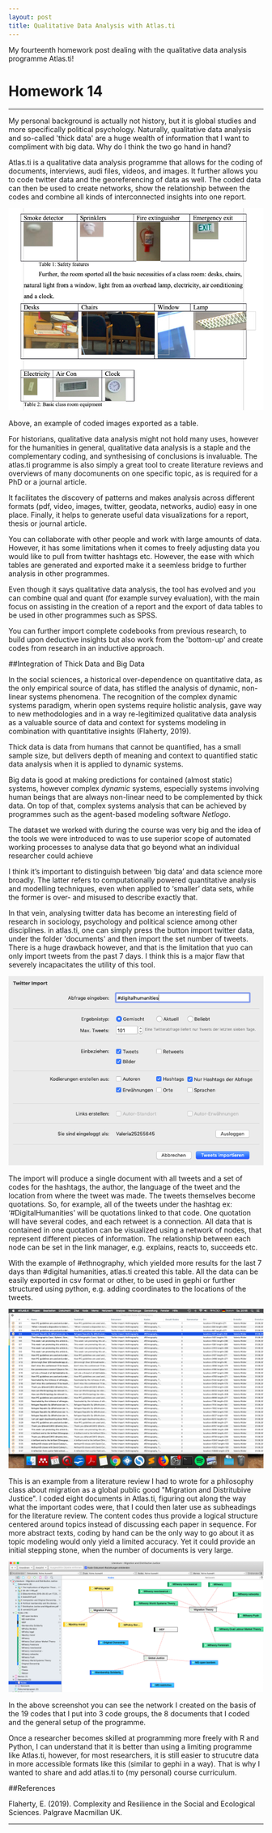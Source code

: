 ```yaml
---
layout: post
title: Qualitative Data Analysis with Atlas.ti
---
```



My fourteenth homework post dealing with the qualitative data analysis programme Atlas.ti!
<!-- more -->

# Homework 14

***

My personal background is actually not history, but it is global studies and more specifically political psychology. Naturally, qualitative data analysis and so-called 'thick data' are a huge wealth of information that I want to compliment with big data. Why do I think the two go hand in hand?

Atlas.ti is a qualitative data analysis programme that allows for the coding of documents, interviews, audi files, videos, and images. It further allows you to code twitter data and the georeferencing of data as well. The coded data can then be used to create networks, show the relationship between the codes and combine all kinds of interconnected insights into one report. 

![exampleimages](/img/Imagetable.png)

Above, an example of coded images exported as a table. 

For historians, qualitative data analysis might not hold many uses, however for the humanities in general, qualitative data analysis is a staple and the complementary coding, and synthesising of conclusions is invaluable. The atlas.ti programme is also simply a great tool to create literature reviews and overviews of many docomunents on one specific topic, as is required for a PhD or a journal article.

It facilitates the discovery of patterns and makes analysis across different formats (pdf, video, images, twitter, geodata, networks, audio) easy in one place. Finally, it helps to generate useful data visualizations for a report, thesis or journal article.

You can collaborate with other people and work with large amounts of data. However, it has some limitations when it comes to freely adjusting data you would like to pull from twitter hashtags etc. However, the ease with which tables are generated and exported make it a seemless bridge to further analysis in other programmes.

Even though it says qualitative data analysis, the tool has evolved and you can combine qual and quant (for example survey evaluation), with the main focus on assisting in the creation of a report and the export of data tables to be used in other programmes such as SPSS.

You can further import complete codebooks from previous research, to build upon deductive insights but also work from the 'bottom-up' and create codes from research in an inductive approach.

##Integration of Thick Data and Big Data

In the social sciences, a historical over-dependence on quantitative data, as the only empirical source of data, has stifled the analysis of dynamic, non-linear systems phenomena. The recognition of the complex dynamic systems paradigm, wherin open systems require holistic analysis, gave way to new methodologies and in a way re-legitimized qualitative data analysis as a valuable source of data and context for systems modeling in combination with quantitative insights (Flaherty, 2019).

Thick data is data from humans that cannot be quantified, has a small sample size, but delivers depth of meaning and context to quantified static data analysis when it is applied to dynamic systems.

Big data is good at making predictions for contained (almost static) systems, however complex *dynamic* systems, especially systems involving human beings that are always non-linear need to be complemented by thick data. On top of that, complex systems analysis that can be achieved by programmes such as the agent-based modeling software *Netlogo*. 

The dataset we worked with during the course was very big and the idea of the tools we were introduced to was to use superior scope of automated working processes to analyse data that go beyond what an individual researcher could achieve

I think it’s important to distinguish between ‘big data’ and data science more broadly. The latter refers to computationally powered quantitative analysis and modelling techniques, even when applied to ‘smaller’ data sets, while the former is over- and misused to describe exactly that. 

In that vein, analysing twitter data has become an interesting field of research in sociology, psychology and political science among other disciplines. in atlas.ti, one can simply press the button import twitter data, under the folder 'documents' and then import the set number of tweets. There is a huge drawback however, and that is the limitation that yuo can only import tweets from the past 7 days. I think this is a major flaw that severely incapacitates the utility of this tool.

![twitterimport](/img/Tweetimport.png)

The import will produce a single document with all tweets and a set of codes for the hashtags, the author, the language of the tweet and the location from where the tweet was made. The tweets themselves become quotations. So, for example, all of the tweets under the hashtag ex: ‘#DigitalHumanities’ will be quotations linked to that code. One quotation will have several codes, and each retweet is a connection. All data that is contained in one quotation can be visualized using a network of nodes, that represent different pieces of information. The relationship between each node can be set in the link manager, e.g. explains, reacts to, succeeds etc.

With the example of #ethnography, which yielded more results for the last 7 days than #digital humanities, atlas.ti created this table. All the data can be easily exported in csv format or other, to be used in gephi or further structured using python, e.g. adding coordinates to the locations of the tweets.

![Table](/img/Table_Atlas.ti.png)

This is an example from a literature review I had to wrote for a philosophy class about migration as a global public good "Migration and Distritubive Justice". I coded eight documents in Atlas.ti, figuring out along the way what the important codes were, that I could then later use as subheadings for the literature review. The content codes thus provide a logical structure centered around topics instead of discussing each paper in sequence. For more abstract texts, coding by hand can be the only way to go about it as topic modeling would only yield a limited accuracy. Yet it could provide an initial stepping stone, when the number of documents is very large. 

![Alles](/img/Alles.png)

In the above screenshot you can see the network I created on the basis of the 19 codes that I put into 3 code groups, the 8 documents that I coded and the general setup of the programme.

Once a researcher becomes skilled at programming more freely with R and Python, I can understand that it is better than using a limiting programme like Atlas.ti, however, for most researchers, it is still easier to strucutre data in more accessible formats like this (similar to gephi in a way). That is why I wanted to share and add atlas.ti to (my personal) course curriculum.


##References

Flaherty, E. (2019). Complexity and Resilience in the Social and Ecological Sciences. Palgrave Macmillan UK.








***
